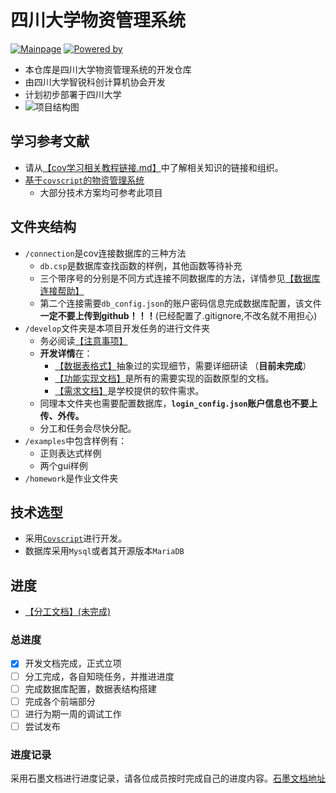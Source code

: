 # 四川大学物资管理系统

[![Mainpage](https://img.shields.io/badge/主页-SCU_Property_Manager-orange)](https://github.com/scu-covariant/scu-PM)
[![Powered by](https://img.shields.io/badge/开发-四川大学智锐科创计算机社团-blue)](https://github.com/scu-covariant/)
</div>

+ 本仓库是四川大学物资管理系统的开发仓库
+ 由四川大学智锐科创计算机协会开发
+ 计划初步部署于四川大学
+ ![项目结构图](http://assets.processon.com/chart_image/608d64357d9c084071a6650b.png)
## 学习参考文献
+ 请从[【cov学习相关教程链接.md】](/docs/cov学习相关教程连接.md)中了解相关知识的链接和组织。
+ [基于`covscript`的物资管理系统](https://github.com/chengdu-zhirui/property-manager)
  + 大部分技术方案均可参考此项目
## 文件夹结构
+ `/connection`是cov连接数据库的三种方法
  + `db.csp`是数据库查找函数的样例，其他函数等待补充
  + 三个带序号的分别是不同方式连接不同数据库的方法，详情参见[【数据库连接帮助】](connection/help.md)
  + 第二个连接需要`db_config.json`的账户密码信息完成数据库配置，该文件**一定不要上传到github！！！**(已经配置了.gitignore,不改名就不用担心)
+ `/develop`文件夹是本项目开发任务的进行文件夹
  + 务必阅读[【注意事项】](develop/开发注意事项.md)
  + **开发详情**在：
    + [【数据表格式】](docs/数据表格式.md)抽象过的实现细节，需要详细研读 （**目前未完成**）
    + [【功能实现文档】](docs/功能实现文档.md)是所有的需要实现的函数原型的文档。
    + [【需求文档】](Requirement.md)是学校提供的软件需求。
  + 同理本文件夹也需要配置数据库，**`login_config.json`账户信息也不要上传、外传。**
  + 分工和任务会尽快分配。
+ `/examples`中包含样例有：
  + 正则表达式样例
  + 两个gui样例
+ `/homework`是作业文件夹
## 技术选型
+ 采用[`Covscript`]()进行开发。
+ 数据库采用`Mysql`或者其开源版本`MariaDB`

## 进度
+ [【分工文档】(未完成)](docs/分工文档.md)
### 总进度
- [x] 开发文档完成，正式立项
- [ ] 分工完成，各自知晓任务，并推进进度
- [ ] 完成数据库配置，数据表结构搭建
- [ ] 完成各个前端部分
- [ ] 进行为期一周的调试工作
- [ ] 尝试发布
### 进度记录
采用石墨文档进行进度记录，请各位成员按时完成自己的进度内容。[石墨文档地址](https://shimo.im/docs/vVAXV24x9ntb4Eqm)